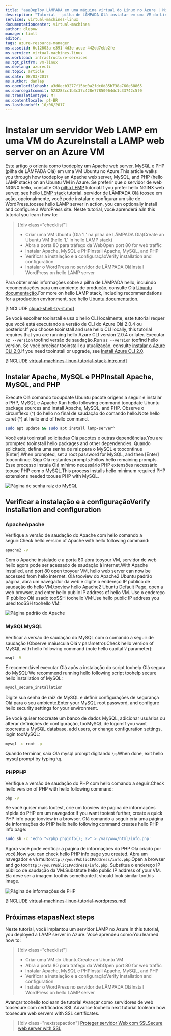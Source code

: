 ```yaml
---
title: "aaaDeploy LÂMPADA em uma máquina virtual do Linux no Azure | Microsoft Docs"
description: "Tutorial - pilha de LÂMPADA Olá instalar em uma VM do Linux no Azure"
services: virtual-machines-linux
documentationcenter: virtual-machines
author: dlepow
manager: timlt
editor: 
tags: azure-resource-manager
ms.assetid: 6c12603a-e391-4d3e-acce-442dd7ebb2fe
ms.service: virtual-machines-linux
ms.workload: infrastructure-services
ms.tgt_pltfrm: vm-linux
ms.devlang: azurecli
ms.topic: article
ms.date: 08/03/2017
ms.author: danlep
ms.openlocfilehash: a3d0ecb3277f15bd0a2fdc0d85b738a760e68865
ms.sourcegitcommit: 523283cc1b3c37c428e77850964dc1c33742c5f0
ms.translationtype: MT
ms.contentlocale: pt-BR
ms.lasthandoff: 10/06/2017
---
```

# <a name="install-a-lamp-web-server-on-an-azure-vm"></a><span data-ttu-id="e9fdf-103">Instalar um servidor Web LAMP em uma VM do Azure</span><span class="sxs-lookup"><span data-stu-id="e9fdf-103">Install a LAMP web server on an Azure VM</span></span>
<span data-ttu-id="e9fdf-104">Este artigo o orienta como toodeploy um Apache web server, MySQL e PHP (pilha de LÂMPADA Olá) em uma VM Ubuntu no Azure.</span><span class="sxs-lookup"><span data-stu-id="e9fdf-104">This article walks you through how toodeploy an Apache web server, MySQL, and PHP (hello LAMP stack) on an Ubuntu VM in Azure.</span></span> <span data-ttu-id="e9fdf-105">Se preferir que o servidor de web NGINX hello, consulte Olá [pilha LEMP](tutorial-lemp-stack.md) tutorial.</span><span class="sxs-lookup"><span data-stu-id="e9fdf-105">If you prefer hello NGINX web server, see hello [LEMP stack](tutorial-lemp-stack.md) tutorial.</span></span> <span data-ttu-id="e9fdf-106">servidor de LÂMPADA Olá toosee em ação, opcionalmente, você pode instalar e configurar um site de WordPress.</span><span class="sxs-lookup"><span data-stu-id="e9fdf-106">toosee hello LAMP server in action, you can optionally install and configure a WordPress site.</span></span> <span data-ttu-id="e9fdf-107">Neste tutorial, você aprenderá a:</span><span class="sxs-lookup"><span data-stu-id="e9fdf-107">In this tutorial you learn how to:</span></span>

> [!div class="checklist"]
> * <span data-ttu-id="e9fdf-108">Criar uma VM Ubuntu (Olá 'L' na pilha de LÂMPADA Olá)</span><span class="sxs-lookup"><span data-stu-id="e9fdf-108">Create an Ubuntu VM (hello 'L' in hello LAMP stack)</span></span>
> * <span data-ttu-id="e9fdf-109">Abra a porta 80 para tráfego da Web</span><span class="sxs-lookup"><span data-stu-id="e9fdf-109">Open port 80 for web traffic</span></span>
> * <span data-ttu-id="e9fdf-110">Instalar Apache, MySQL e PHP</span><span class="sxs-lookup"><span data-stu-id="e9fdf-110">Install Apache, MySQL, and PHP</span></span>
> * <span data-ttu-id="e9fdf-111">Verificar a instalação e a configuração</span><span class="sxs-lookup"><span data-stu-id="e9fdf-111">Verify installation and configuration</span></span>
> * <span data-ttu-id="e9fdf-112">Instalar o WordPress no servidor de LÂMPADA Olá</span><span class="sxs-lookup"><span data-stu-id="e9fdf-112">Install WordPress on hello LAMP server</span></span>


<span data-ttu-id="e9fdf-113">Para obter mais informações sobre a pilha de LÂMPADA hello, incluindo recomendações para um ambiente de produção, consulte Olá [Ubuntu documentação](https://help.ubuntu.com/community/ApacheMySQLPHP).</span><span class="sxs-lookup"><span data-stu-id="e9fdf-113">For more on hello LAMP stack, including recommendations for a production environment, see hello [Ubuntu documentation](https://help.ubuntu.com/community/ApacheMySQLPHP).</span></span>

[!INCLUDE [cloud-shell-try-it.md](../../../includes/cloud-shell-try-it.md)]

<span data-ttu-id="e9fdf-114">Se você escolher tooinstall e usa o hello CLI localmente, este tutorial requer que você está executando a versão de CLI do Azure Olá 2.0.4 ou posterior.</span><span class="sxs-lookup"><span data-stu-id="e9fdf-114">If you choose tooinstall and use hello CLI locally, this tutorial requires that you are running hello Azure CLI version 2.0.4 or later.</span></span> <span data-ttu-id="e9fdf-115">Executar `az --version` toofind versão de saudação.</span><span class="sxs-lookup"><span data-stu-id="e9fdf-115">Run `az --version` toofind hello version.</span></span> <span data-ttu-id="e9fdf-116">Se você precisar tooinstall ou atualização, consulte [instalar o Azure CLI 2.0]( /cli/azure/install-azure-cli).</span><span class="sxs-lookup"><span data-stu-id="e9fdf-116">If you need tooinstall or upgrade, see [Install Azure CLI 2.0]( /cli/azure/install-azure-cli).</span></span> 

[!INCLUDE [virtual-machines-linux-tutorial-stack-intro.md](../../../includes/virtual-machines-linux-tutorial-stack-intro.md)]

## <a name="install-apache-mysql-and-php"></a><span data-ttu-id="e9fdf-117">Instalar Apache, MySQL e PHP</span><span class="sxs-lookup"><span data-stu-id="e9fdf-117">Install Apache, MySQL, and PHP</span></span>

<span data-ttu-id="e9fdf-118">Execute Olá comando tooupdate Ubuntu pacote origens a seguir e instalar o PHP, MySQL e Apache.</span><span class="sxs-lookup"><span data-stu-id="e9fdf-118">Run hello following command tooupdate Ubuntu package sources and install Apache, MySQL, and PHP.</span></span> <span data-ttu-id="e9fdf-119">Observe o circunflexo (^) do hello no final de saudação do comando hello.</span><span class="sxs-lookup"><span data-stu-id="e9fdf-119">Note hello caret (^) at hello end of hello command.</span></span>


```bash
sudo apt update && sudo apt install lamp-server^
```



<span data-ttu-id="e9fdf-120">Você está tooinstall solicitadas Olá pacotes e outras dependências.</span><span class="sxs-lookup"><span data-stu-id="e9fdf-120">You are prompted tooinstall hello packages and other dependencies.</span></span> <span data-ttu-id="e9fdf-121">Quando solicitado, defina uma senha de raiz para o MySQL e toocontinue [Enter].</span><span class="sxs-lookup"><span data-stu-id="e9fdf-121">When prompted, set a root password for MySQL, and then [Enter] toocontinue.</span></span> <span data-ttu-id="e9fdf-122">Siga Olá restantes prompts.</span><span class="sxs-lookup"><span data-stu-id="e9fdf-122">Follow hello remaining prompts.</span></span> <span data-ttu-id="e9fdf-123">Esse processo instala Olá mínimo necessário PHP extensões necessário toouse PHP com o MySQL.</span><span class="sxs-lookup"><span data-stu-id="e9fdf-123">This process installs hello minimum required PHP extensions needed toouse PHP with MySQL.</span></span> 

![Página de senha raiz do MySQL][1]

## <a name="verify-installation-and-configuration"></a><span data-ttu-id="e9fdf-125">Verificar a instalação e a configuração</span><span class="sxs-lookup"><span data-stu-id="e9fdf-125">Verify installation and configuration</span></span>


### <a name="apache"></a><span data-ttu-id="e9fdf-126">Apache</span><span class="sxs-lookup"><span data-stu-id="e9fdf-126">Apache</span></span>

<span data-ttu-id="e9fdf-127">Verifique a versão de saudação do Apache com hello comando a seguir:</span><span class="sxs-lookup"><span data-stu-id="e9fdf-127">Check hello version of Apache with hello following command:</span></span>
```bash
apache2 -v
```

<span data-ttu-id="e9fdf-128">Com o Apache instalado e a porta 80 abra tooyour VM, servidor de web hello agora pode ser acessado de saudação à internet.</span><span class="sxs-lookup"><span data-stu-id="e9fdf-128">With Apache installed, and port 80 open tooyour VM, hello web server can now be accessed from hello internet.</span></span> <span data-ttu-id="e9fdf-129">Olá tooview do Apache2 Ubuntu padrão página, abra um navegador da web e digite o endereço IP público de saudação do hello VM.</span><span class="sxs-lookup"><span data-stu-id="e9fdf-129">tooview hello Apache2 Ubuntu Default Page, open a web browser, and enter hello public IP address of hello VM.</span></span> <span data-ttu-id="e9fdf-130">Use o endereço IP público Olá usado tooSSH toohello VM:</span><span class="sxs-lookup"><span data-stu-id="e9fdf-130">Use hello public IP address you used tooSSH toohello VM:</span></span>

![Página padrão do Apache][3]


### <a name="mysql"></a><span data-ttu-id="e9fdf-132">MySQL</span><span class="sxs-lookup"><span data-stu-id="e9fdf-132">MySQL</span></span>

<span data-ttu-id="e9fdf-133">Verificar a versão de saudação do MySQL com o comando a seguir de saudação (Observe maiuscula Olá `V` parâmetro):</span><span class="sxs-lookup"><span data-stu-id="e9fdf-133">Check hello version of MySQL with hello following command (note hello capital `V` parameter):</span></span>

```bash
msql -V
```

<span data-ttu-id="e9fdf-134">É recomendável executar Olá após a instalação do script toohelp Olá segura do MySQL:</span><span class="sxs-lookup"><span data-stu-id="e9fdf-134">We recommend running hello following script toohelp secure hello installation of MySQL:</span></span>

```bash
mysql_secure_installation
```

<span data-ttu-id="e9fdf-135">Digite sua senha de raiz de MySQL e definir configurações de segurança Olá para o seu ambiente.</span><span class="sxs-lookup"><span data-stu-id="e9fdf-135">Enter your MySQL root password, and configure hello security settings for your environment.</span></span>

<span data-ttu-id="e9fdf-136">Se você quiser toocreate um banco de dados MySQL, adicionar usuários ou alterar definições de configuração, tooMySQL de logon:</span><span class="sxs-lookup"><span data-stu-id="e9fdf-136">If you want toocreate a MySQL database, add users, or change configuration settings, login tooMySQL:</span></span>

```bash
mysql -u root -p
```

<span data-ttu-id="e9fdf-137">Quando terminar, saia Olá mysql prompt digitando `\q`.</span><span class="sxs-lookup"><span data-stu-id="e9fdf-137">When done, exit hello mysql prompt by typing `\q`.</span></span>

### <a name="php"></a><span data-ttu-id="e9fdf-138">PHP</span><span class="sxs-lookup"><span data-stu-id="e9fdf-138">PHP</span></span>

<span data-ttu-id="e9fdf-139">Verifique a versão de saudação do PHP com hello comando a seguir:</span><span class="sxs-lookup"><span data-stu-id="e9fdf-139">Check hello version of PHP with hello following command:</span></span>

```bash
php -v
```

<span data-ttu-id="e9fdf-140">Se você quiser mais tootest, crie um tooview de página de informações rápida do PHP em um navegador.</span><span class="sxs-lookup"><span data-stu-id="e9fdf-140">If you want tootest further, create a quick PHP info page tooview in a browser.</span></span> <span data-ttu-id="e9fdf-141">Olá comando a seguir cria uma página de informações do PHP hello:</span><span class="sxs-lookup"><span data-stu-id="e9fdf-141">hello following command creates hello PHP info page:</span></span>

```bash
sudo sh -c 'echo "<?php phpinfo(); ?>" > /var/www/html/info.php'
```

<span data-ttu-id="e9fdf-142">Agora você pode verificar a página de informações do PHP Olá criado por você.</span><span class="sxs-lookup"><span data-stu-id="e9fdf-142">Now you can check hello PHP info page you created.</span></span> <span data-ttu-id="e9fdf-143">Abra um navegador e vá muito`http://yourPublicIPAddress/info.php`.</span><span class="sxs-lookup"><span data-stu-id="e9fdf-143">Open a browser and go too`http://yourPublicIPAddress/info.php`.</span></span> <span data-ttu-id="e9fdf-144">Substitua o endereço IP público de saudação da VM.</span><span class="sxs-lookup"><span data-stu-id="e9fdf-144">Substitute hello public IP address of your VM.</span></span> <span data-ttu-id="e9fdf-145">Ela deve ser a imagem toothis semelhante.</span><span class="sxs-lookup"><span data-stu-id="e9fdf-145">It should look similar toothis image.</span></span>

![Página de informações de PHP][2]

[!INCLUDE [virtual-machines-linux-tutorial-wordpress.md](../../../includes/virtual-machines-linux-tutorial-wordpress.md)]


## <a name="next-steps"></a><span data-ttu-id="e9fdf-147">Próximas etapas</span><span class="sxs-lookup"><span data-stu-id="e9fdf-147">Next steps</span></span>

<span data-ttu-id="e9fdf-148">Neste tutorial, você implantou um servidor LAMP no Azure.</span><span class="sxs-lookup"><span data-stu-id="e9fdf-148">In this tutorial, you deployed a LAMP server in Azure.</span></span> <span data-ttu-id="e9fdf-149">Você aprendeu como:</span><span class="sxs-lookup"><span data-stu-id="e9fdf-149">You learned how to:</span></span>

> [!div class="checklist"]
> * <span data-ttu-id="e9fdf-150">Criar uma VM do Ubuntu</span><span class="sxs-lookup"><span data-stu-id="e9fdf-150">Create an Ubuntu VM</span></span>
> * <span data-ttu-id="e9fdf-151">Abra a porta 80 para tráfego da Web</span><span class="sxs-lookup"><span data-stu-id="e9fdf-151">Open port 80 for web traffic</span></span>
> * <span data-ttu-id="e9fdf-152">Instalar Apache, MySQL e PHP</span><span class="sxs-lookup"><span data-stu-id="e9fdf-152">Install Apache, MySQL, and PHP</span></span>
> * <span data-ttu-id="e9fdf-153">Verificar a instalação e a configuração</span><span class="sxs-lookup"><span data-stu-id="e9fdf-153">Verify installation and configuration</span></span>
> * <span data-ttu-id="e9fdf-154">Instalar o WordPress no servidor de LÂMPADA Olá</span><span class="sxs-lookup"><span data-stu-id="e9fdf-154">Install WordPress on hello LAMP server</span></span>

<span data-ttu-id="e9fdf-155">Avançar toohello toolearn de tutorial Avançar como servidores de web toosecure com certificados SSL.</span><span class="sxs-lookup"><span data-stu-id="e9fdf-155">Advance toohello next tutorial toolearn how toosecure web servers with SSL certificates.</span></span>

> [!div class="nextstepaction"]
> [<span data-ttu-id="e9fdf-156">Proteger servidor Web com SSL</span><span class="sxs-lookup"><span data-stu-id="e9fdf-156">Secure web server with SSL</span></span>](tutorial-secure-web-server.md)

[1]: ./media/tutorial-lamp-stack/configmysqlpassword-small.png
[2]: ./media/tutorial-lamp-stack/phpsuccesspage.png
[3]: ./media/tutorial-lamp-stack/apachesuccesspage.png